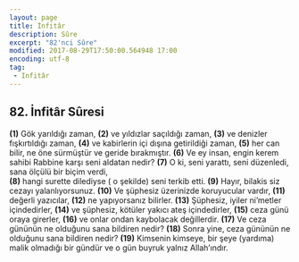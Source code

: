 ```yaml
---
layout: page
title: İnfitâr
description: Sûre
excerpt: "82'nci Sûre"
modified: 2017-08-29T17:50:00.564948 17:00
encoding: utf-8
tag: 
 - Infitâr
---
```


## 82. İnfitâr Sûresi

**(1)** Gök yarıldığı zaman,
**(2)** ve yıldızlar saçıldığı zaman, 
**(3)** ve denizler fışkırtıldığı zaman, 
**(4)** ve kabirlerin içi dışına getirildiği zaman, 
**(5)** her can bilir, ne öne sürmüştür ve geride bırakmıştır. 
**(6)** Ve ey insan, engin kerem sahibi Rabbine karşı seni aldatan nedir?
**(7)** O ki, seni yarattı, seni düzenledi, sana ölçülü bir biçim verdi,	
**(8)** hangi surette dilediyse ( o şekilde) seni terkib etti.
**(9)** Hayır, bilakis siz cezayı yalanlıyorsunuz.
**(10)** Ve şüphesiz üzerinizde koruyucular vardır,
**(11)** değerli yazıcılar,
**(12)** ne yapıyorsanız bilirler.
**(13)** Şüphesiz, iyiler ni’metler içindedirler,
**(14)** ve şüphesiz, kötüler yakıcı ateş içindedirler,
**(15)** ceza günü oraya girerler,
**(16)** ve onlar ondan kaybolacak değillerdir. 
**(17)** Ve ceza gününün ne olduğunu sana bildiren nedir?
**(18)** Sonra yine, ceza gününün ne olduğunu sana bildiren nedir?
**(19)** Kimsenin kimseye, bir şeye (yardıma) malik olmadığı bir gündür ve  o gün buyruk yalnız Allah’ındır.
